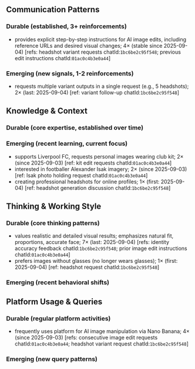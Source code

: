 ## Communication Patterns
### Durable (established, 3+ reinforcements)
- provides explicit step-by-step instructions for AI image edits, including reference URLs and desired visual changes; 4× (stable since 2025-09-04) [refs: headshot variant requests chatId:`1bc6be2c95f548`; previous edit instructions chatId:`01ac0c4b3e0a44`]

### Emerging (new signals, 1-2 reinforcements)
- requests multiple variant outputs in a single request (e.g., 5 headshots); 2× (last: 2025-09-04) [ref: variant follow-up chatId:`1bc6be2c95f548`]

## Knowledge & Context
### Durable (core expertise, established over time)

### Emerging (recent learning, current focus)
- supports Liverpool FC, requests personal images wearing club kit; 2× (since 2025-09-03) [ref: kit edit requests chatId:`01ac0c4b3e0a44`]
- interested in footballer Alexander Isak imagery; 2× (since 2025-09-03) [ref: Isak photo holding request chatId:`01ac0c4b3e0a44`]
- creating professional headshots for online profiles; 1× (first: 2025-09-04) [ref: headshot generation discussion chatId:`1bc6be2c95f548`]

## Thinking & Working Style
### Durable (core thinking patterns)
- values realistic and detailed visual results; emphasizes natural fit, proportions, accurate face; 7× (last: 2025-09-04) [refs: identity accuracy feedback chatId:`1bc6be2c95f548`; prior image edit instructions chatId:`01ac0c4b3e0a44`]
- prefers images without glasses (no longer wears glasses); 1× (first: 2025-09-04) [ref: headshot request chatId:`1bc6be2c95f548`]

### Emerging (recent behavioral shifts)

## Platform Usage & Queries
### Durable (regular platform activities)
- frequently uses platform for AI image manipulation via Nano Banana; 4× (since 2025-09-03) [refs: consecutive image edit requests chatId:`01ac0c4b3e0a44`; headshot variant request chatId:`1bc6be2c95f548`]

### Emerging (new query patterns)
